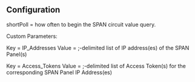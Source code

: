 ## Configuration

shortPoll = how often to begin the SPAN circuit value query.

Custom Parameters:

Key = IP_Addresses
Value = ;-delimited list of IP address(es) of the SPAN Panel(s)

Key = Access_Tokens
Value = ;-delimited list of Access Token(s) for the corresponding SPAN Panel IP Address(es)
